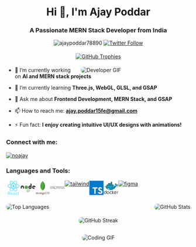<h1 align="center">Hi 👋, I'm Ajay Poddar</h1>
<h3 align="center">A Passionate MERN Stack Developer from India</h3>

<div align="center">
  <img src="https://komarev.com/ghpvc/?username=ajaypoddar78890&label=Profile%20views&color=0e75b6&style=flat" alt="ajaypoddar78890" />
  <a href="https://twitter.com/noajay" target="_blank"><img src="https://img.shields.io/twitter/follow/noajay?logo=twitter&style=for-the-badge" alt="Twitter Follow" /></a>
</div>

<div align="center" style="margin: 20px 0;">
  <a href="https://github.com/ryo-ma/github-profile-trophy">
    <img src="https://github-profile-trophy.vercel.app/?username=ajaypoddar78890&theme=radical" alt="GitHub Trophies" />
  </a>
</div>

<img align="right" src="https://media.giphy.com/media/qgQUggAC3Pfv687qPC/giphy.gif" alt="Developer GIF" width="300" style="border-radius: 10px; margin-left: 20px;" />

- 🔭 I’m currently working on **AI and MERN stack projects**

- 🌱 I’m currently learning **Three.js, WebGL, GLSL, and GSAP**

- 💬 Ask me about **Frontend Development, MERN Stack, and GSAP**

- 📫 How to reach me: **ajay.poddar15fe@gmail.com**

- ⚡ Fun fact: **I enjoy creating intuitive UI/UX designs with animations!**

<h3 align="left">Connect with me:</h3>
<div align="left">
  <a href="https://twitter.com/noajay" target="_blank">
    <img align="center" src="https://raw.githubusercontent.com/rahuldkjain/github-profile-readme-generator/master/src/images/icons/Social/twitter.svg" alt="noajay" height="30" width="40" />
  </a>
</div>

<h3 align="left">Languages and Tools:</h3>
<div style="display: flex; flex-wrap: wrap;">
  <a href="https://reactjs.org/" target="_blank" rel="noreferrer">
    <img src="https://raw.githubusercontent.com/devicons/devicon/master/icons/react/react-original-wordmark.svg" alt="react" width="40" height="40" />
  </a>
  <a href="https://nodejs.org" target="_blank" rel="noreferrer">
    <img src="https://raw.githubusercontent.com/devicons/devicon/master/icons/nodejs/nodejs-original-wordmark.svg" alt="nodejs" width="40" height="40" />
  </a>
  <a href="https://www.mongodb.com/" target="_blank" rel="noreferrer">
    <img src="https://raw.githubusercontent.com/devicons/devicon/master/icons/mongodb/mongodb-original-wordmark.svg" alt="mongodb" width="40" height="40" />
  </a>
  <a href="https://expressjs.com" target="_blank" rel="noreferrer">
    <img src="https://raw.githubusercontent.com/devicons/devicon/master/icons/express/express-original-wordmark.svg" alt="express" width="40" height="40" />
  </a>
  <a href="https://tailwindcss.com/" target="_blank" rel="noreferrer">
    <img src="https://www.vectorlogo.zone/logos/tailwindcss/tailwindcss-icon.svg" alt="tailwind" width="40" height="40" />
  </a>
  <a href="https://www.typescriptlang.org/" target="_blank" rel="noreferrer">
    <img src="https://raw.githubusercontent.com/devicons/devicon/master/icons/typescript/typescript-original.svg" alt="typescript" width="40" height="40" />
  </a>
  <a href="https://www.docker.com/" target="_blank" rel="noreferrer">
    <img src="https://raw.githubusercontent.com/devicons/devicon/master/icons/docker/docker-original-wordmark.svg" alt="docker" width="40" height="40" />
  </a>
  <a href="https://figma.com/" target="_blank" rel="noreferrer">
    <img src="https://www.vectorlogo.zone/logos/figma/figma-icon.svg" alt="figma" width="40" height="40" />
  </a>
</div>

<div style="display: flex; justify-content: space-between; margin-top: 20px;">
  <img align="left" src="https://github-readme-stats.vercel.app/api/top-langs?username=ajaypoddar78890&show_icons=true&locale=en&layout=compact" alt="Top Languages" style="border-radius: 10px;" />
  <img align="center" src="https://github-readme-stats.vercel.app/api?username=ajaypoddar78890&show_icons=true&locale=en" alt="GitHub Stats" style="border-radius: 10px; margin-left: 20px;" />
</div>

<div align="center" style="margin-top: 20px;">
  <img src="https://github-readme-streak-stats.herokuapp.com/?user=ajaypoddar78890" alt="GitHub Streak" style="border-radius: 10px;" />
</div>

<div align="center" style="margin-top: 30px;">
  <img src="https://media.giphy.com/media/L1R1tvI9svkIWwpVYr/giphy.gif" alt="Coding GIF" width="400" style="border-radius: 10px;" />
</div>
